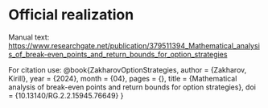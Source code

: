 # Official realization
Manual text: https://www.researchgate.net/publication/379511394_Mathematical_analysis_of_break-even_points_and_return_bounds_for_option_strategies

For citation use:
@book{ZakharovOptionStrategies,
author = {Zakharov, Kirill},
year = {2024},
month = {04},
pages = {},
title = {Mathematical analysis of break-even points and return bounds for option strategies},
doi = {10.13140/RG.2.2.15945.76649}
}
